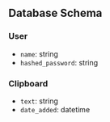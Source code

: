 ## Database Schema

### User

- `name`: string
- `hashed_password`: string

### Clipboard

- `text`: string
- `date_added`: datetime
